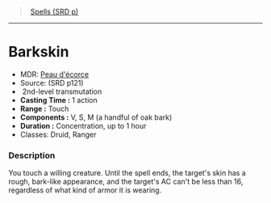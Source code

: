 ﻿---
!SpellItem
Family: SpellVO
Level: 2
Type: transmutation
CastingTime: 1 action
Range: Touch
Components: V, S, M (a handful of oak bark)
Duration: Concentration, up to 1 hour
Classes: Druid, Ranger
Id: spells_vo.md#barkskin
ParentLink: spells_vo.md#spells-srd-p
Name: Barkskin
ParentName: Spells (SRD p)
NameLevel: 1
AltName: "[Peau d'écorce](hd_spells_peau_decorce.md)"
Source: (SRD p121)
Attributes: {}
AttributesDictionary: >+
  {}

---
> [Spells (SRD p)](srd_spells.md)

---

# Barkskin

- MDR: [Peau d'écorce](hd_spells_peau_decorce.md)
- Source: (SRD p121)
-  2nd-level transmutation
- **Casting Time :** 1 action
- **Range :** Touch
- **Components :** V, S, M (a handful of oak bark)
- **Duration :** Concentration, up to 1 hour
- Classes: Druid, Ranger

### Description

You touch a willing creature. Until the spell ends, the target's skin has a rough, bark-like appearance, and the target's AC can't be less than 16, regardless of what kind of armor it is wearing.

